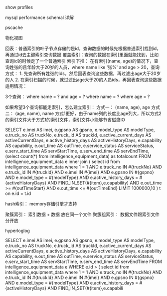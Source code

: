
show profiles


mysql performance schemal 详解


pscache

物化视图


回表：普通索引的叶子节点存储的是id，查询数据的时候先根据普通索引找到id，再通过id去主键索引查询数据
覆盖索引：查询的数据在索引里面就能找到，比如查询id的时候走了一个普通索引
索引下推：
	在有索引(name, age)的情况下，查询姓张的且年龄大于20岁的人员，where name like '张%' and age > 20，查询方式：
		1. 先查询所有姓张的ids，然后回表查询这些数据，再过滤出age大于20岁的人
		2. 在索引扫描的时候，就过滤出age大于20的人员ids，再回表查询这些数据
	适用情况：


3个查询：
where name = ? and age = ?
where name = ?
where age = ?

如果希望3个查询都能走索引，怎么建立索引：
方式一：  (name, age), age
方式二： (age, name), name
方式1更好，由于name列的长度比age列大，所以方式2的索引文件大于方式1的索引文件，索引文件小能够节省磁盘IO



SELECT e.imei AS imei, e.gpsno AS gpsno, e.model_type AS modelType, e.truck_no AS truckNo, e.truck_id AS truckId, 
		e.active_current_days AS activeCurrentDays, e.active_history_days AS activeHistoryDays, e.capability AS capability, 
		e.out_time AS outTime, e.service_status AS serviceStatus, e.serv_start_time AS servStartTime, e.serv_end_time AS servEndTime, 
		(select count(*) from intelligence_equipment_data) as totalcount 
FROM intelligence_equipment_data e 
inner join ( 
	select id 
	from intelligence_equipment_data 
	where 1 = 1 AND e.truck_no IN #{truckNo} AND e.truck_id IN #{truckId} AND e.imei IN #{imei} AND e.gpsno IN #{gspno} 
		AND e.model_type = #{modelType} AND e.active_history_days = #{activeHistoryDays} AND FIND_IN_SET(#{item},e.capability) 
		AND e.out_time >= #{outTimeStart} AND e.out_time <= #{outTimeEnd} LIMIT 1000000,10 
) t on e.id = t.id




hash索引： memory存储引擎才支持

聚簇索引：		索引数据 + 数据 放在同一个文件
聚簇组索引：	数据文件跟索引文件分开放


hyperloglog



SELECT
        e.imei AS imei,
        e.gpsno AS gpsno,
        e.model_type AS modelType,
        e.truck_no AS truckNo,
        e.truck_id AS truckId,
        e.active_current_days AS activeCurrentDays,
        e.active_history_days AS activeHistoryDays,
        e.capability AS capability,
        e.out_time AS outTime,
        e.service_status AS serviceStatus,
        e.serv_start_time AS servStartTime,
        e.serv_end_time AS servEndTime
        FROM
        intelligence_equipment_data e
        WHERE
        e.id > (
        select id from intelligence_equipment_data
        where
        1 = 1
        <if test="truckNos !=null and truckNos.size > 0">
            AND e.truck_no IN
            <foreach collection="truckNos" item="truckNo" index="index" open="(" close=")" separator=",">
                #{truckNo}
            </foreach>
        </if>
        <if test="truckIds !=null and truckIds.size > 0">
            AND e.truck_id IN
            <foreach collection="truckIds" item="truckId" index="index" open="(" close=")" separator=",">
                #{truckId}
            </foreach>
        </if>
        <if test="imeis !=null and imeis.size > 0">
            AND e.imei IN
            <foreach collection="imeis" item="imei" index="index" open="(" close=")" separator=",">
                #{imei}
            </foreach>
        </if>
        <if test="gspnos !=null and gspnos.size > 0">
            AND e.gpsno IN
            <foreach collection="gspnos" item="gspno" index="index" open="(" close=")" separator=",">
                #{gspno}
            </foreach>
        </if>
        <if test="modelType !=null and modelType != ''">
            AND e.model_type = #{modelType}
        </if>
        <if test="activeHistoryDays !=null">
            AND e.active_history_days = #{activeHistoryDays}
        </if>
        <if test="capabilitys !=null and capabilitys.size > 0">
            <foreach collection="capabilitys" item="item" index="index" separator=" ">
                AND FIND_IN_SET(#{item},e.capabili